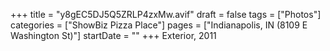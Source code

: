 +++
title = "y8gEC5DJ5Q5ZRLP4zxMw.avif"
draft = false
tags = ["Photos"]
categories = ["ShowBiz Pizza Place"]
pages = ["Indianapolis, IN (8109 E Washington St)"]
startDate = ""
+++
Exterior, 2011
